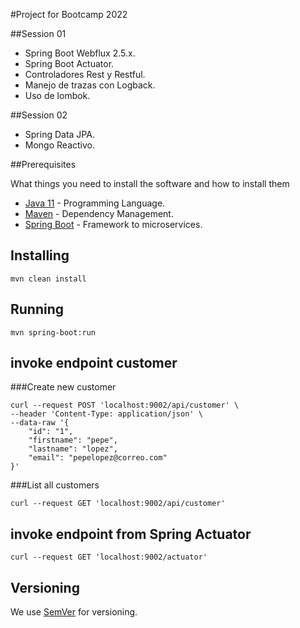 #Project for Bootcamp 2022

##Session 01
*  Spring Boot Webflux 2.5.x.
*  Spring Boot Actuator.
*  Controladores Rest y Restful.
*  Manejo de trazas con Logback.
*  Uso de lombok.

##Session 02
*  Spring Data JPA.
*  Mongo Reactivo.

##Prerequisites

What things you need to install the software and how to install them

* [Java 11](https://www.oracle.com/technetwork/java/javase/downloads) - Programming Language.
* [Maven](https://maven.apache.org/) - Dependency Management.
* [Spring Boot](https://spring.io/projects/spring-boot) - Framework to microservices.

## Installing
```
mvn clean install
```

## Running
```
mvn spring-boot:run
```

## invoke endpoint customer

###Create new customer
```
curl --request POST 'localhost:9002/api/customer' \
--header 'Content-Type: application/json' \
--data-raw '{
    "id": "1",
    "firstname": "pepe",
    "lastname": "lopez",
    "email": "pepelopez@correo.com"
}'
```
###List all customers
```
curl --request GET 'localhost:9002/api/customer'
```

## invoke endpoint from Spring Actuator
```
curl --request GET 'localhost:9002/actuator'
```
## Versioning

We use [SemVer](http://semver.org/) for versioning.
